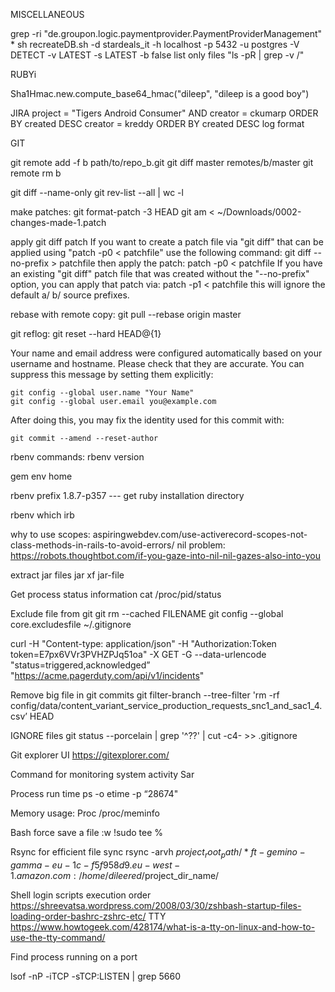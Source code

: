 MISCELLANEOUS

grep -ri "de.groupon.logic.paymentprovider.PaymentProviderManagement" *
sh recreateDB.sh -d stardeals_it -h localhost -p 5432 -u postgres -V DETECT -v LATEST -s LATEST -b false
list only files  "ls -pR <directory>| grep -v /"


RUBYi

Sha1Hmac.new.compute_base64_hmac("dileep", "dileep is a good boy")

JIRA
project = "Tigers Android Consumer"  AND  creator = ckumarp ORDER BY created DESC
creator = kreddy ORDER BY created DESC
log format


GIT

git remote add -f b path/to/repo_b.git
git diff master remotes/b/master
git remote rm b

git diff --name-only
git rev-list --all | wc -l

make patches:
git format-patch -3 HEAD
git am < ~/Downloads/0002-changes-made-1.patch

apply git diff patch
If you want to create a patch file via "git diff" that can be applied using "patch -p0 < patchfile" use the following command:
git diff --no-prefix > patchfile
then apply the patch:
patch -p0 < patchfile
If you have an existing "git diff" patch file that was created without the "--no-prefix" option, you can apply that patch via:
patch -p1 < patchfile
this will ignore the default a/ b/ source prefixes.

rebase with remote copy:
git pull --rebase origin master


git reflog:
git reset --hard HEAD@{1}


Your name and email address were configured automatically based
on your username and hostname. Please check that they are accurate.
You can suppress this message by setting them explicitly:

    git config --global user.name "Your Name"
    git config --global user.email you@example.com

After doing this, you may fix the identity used for this commit with:

    git commit --amend --reset-author



rbenv commands:
rbenv version

gem env home

rbenv prefix 1.8.7-p357   --- get ruby installation directory

rbenv which irb


why to use scopes: aspiringwebdev.com/use-activerecord-scopes-not-class-methods-in-rails-to-avoid-errors/
nil problem: https://robots.thoughtbot.com/if-you-gaze-into-nil-nil-gazes-also-into-you


extract jar files
jar xf jar-file


Get process status information
cat /proc/pid/status


Exclude file from git
git rm --cached FILENAME
git config --global core.excludesfile ~/.gitignore


curl -H "Content-type: application/json" -H "Authorization:Token token=E7px6VVr3PVHZPJq51oa" -X GET -G --data-urlencode "status=triggered,acknowledged” "https://acme.pagerduty.com/api/v1/incidents"


Remove big file in git commits
git filter-branch --tree-filter 'rm -rf config/data/content_variant_service_production_requests_snc1_and_sac1_4.csv’ HEAD



IGNORE files
git status --porcelain | grep '^??' | cut -c4- >> .gitignore


Git explorer UI https://gitexplorer.com/




Command for monitoring system activity
Sar

Process run time
ps -o etime -p “28674"

Memory usage:
Proc /proc/meminfo

Bash force save a file
:w !sudo tee %

Rsync for efficient file sync
rsync -arvh $project_root_path/*  ft-gemino-gamma-eu-1c-f5f958d9.eu-west-1.amazon.com:/home/dileered/$project_dir_name/


Shell login scripts execution order https://shreevatsa.wordpress.com/2008/03/30/zshbash-startup-files-loading-order-bashrc-zshrc-etc/
TTY https://www.howtogeek.com/428174/what-is-a-tty-on-linux-and-how-to-use-the-tty-command/

Find process running on a port

lsof -nP -iTCP -sTCP:LISTEN | grep 5660



